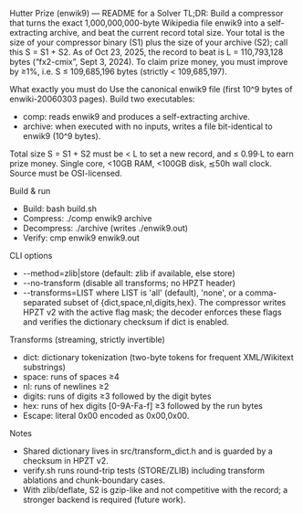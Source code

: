 Hutter Prize (enwik9) — README for a Solver
TL;DR: Build a compressor that turns the exact 1,000,000,000-byte Wikipedia file enwik9 into a self-extracting archive, and beat the current record total size. Your total is the size of your compressor binary (S1) plus the size of your archive (S2); call this S = S1 + S2.
 As of Oct 23, 2025, the record to beat is L = 110,793,128 bytes (“fx2-cmix”, Sept 3, 2024). To claim prize money, you must improve by ≥1%, i.e. S ≤ 109,685,196 bytes (strictly < 109,685,197).

What exactly you must do
Use the canonical enwik9 file (first 10^9 bytes of enwiki-20060303 pages). Build two executables:
- comp: reads enwik9 and produces a self-extracting archive.
- archive: when executed with no inputs, writes a file bit-identical to enwik9 (10^9 bytes).

Total size S = S1 + S2 must be < L to set a new record, and ≤ 0.99·L to earn prize money. Single core, <10GB RAM, <100GB disk, ≲50h wall clock. Source must be OSI-licensed.

Build & run
- Build: bash build.sh
- Compress: ./comp enwik9 archive
- Decompress: ./archive  (writes ./enwik9.out)
- Verify: cmp enwik9 enwik9.out

CLI options
- --method=zlib|store  (default: zlib if available, else store)
- --no-transform       (disable all transforms; no HPZT header)
- --transforms=LIST    where LIST is 'all' (default), 'none', or a comma-separated subset of {dict,space,nl,digits,hex}.
  The compressor writes HPZT v2 with the active flag mask; the decoder enforces these flags and verifies the dictionary checksum if dict is enabled.

Transforms (streaming, strictly invertible)
- dict: dictionary tokenization (two-byte tokens for frequent XML/Wikitext substrings)
- space: runs of spaces ≥4
- nl: runs of newlines ≥2
- digits: runs of digits ≥3 followed by the digit bytes
- hex: runs of hex digits [0-9A-Fa-f] ≥3 followed by the run bytes
- Escape: literal 0x00 encoded as 0x00,0x00.

Notes
- Shared dictionary lives in src/transform_dict.h and is guarded by a checksum in HPZT v2.
- verify.sh runs round-trip tests (STORE/ZLIB) including transform ablations and chunk-boundary cases.
- With zlib/deflate, S2 is gzip-like and not competitive with the record; a stronger backend is required (future work).
